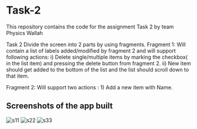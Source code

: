 # Task-2
This repository contains the code for the assignment Task 2 by team Physics Wallah

Task 2
Divide the screen into 2 parts by using fragments. 
Fragment 1: Will contain a list of labels added/modified by fragment 2 and will support following           actions:
                     i) Delete single/multiple items by marking the checkbox( in the list item) and pressing the delete button from fragment 2.
                ii) New item should get added to the bottom of the list and the list should scroll down to that item.

Fragment 2: Will support two actions :
                     1) Add a new item with Name.

## Screenshots of the app built
![s11](https://user-images.githubusercontent.com/56756612/145990268-436cb2ea-a971-4597-8063-20b5fcbe6191.jpg)
![s22](https://user-images.githubusercontent.com/56756612/145990272-1761d1c0-8451-43f9-8954-ec005afc929b.jpg)
![s33](https://user-images.githubusercontent.com/56756612/145990277-c0ae0254-c626-4b2a-847e-0cd02df60c41.jpg)


                     
                     

